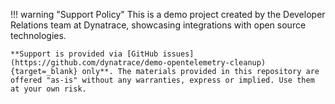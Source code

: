 !!! warning "Support Policy"
    This is a demo project created by the Developer Relations team at Dynatrace, showcasing integrations with open source technologies.

    **Support is provided via [GitHub issues](https://github.com/dynatrace/demo-opentelemetry-cleanup){target=_blank} only**. The materials provided in this repository are offered "as-is" without any warranties, express or implied. Use them at your own risk.
